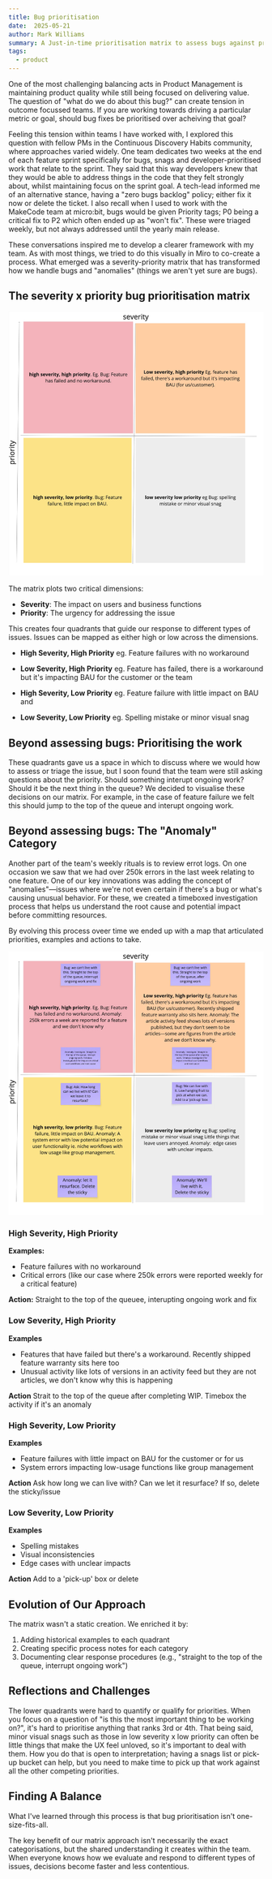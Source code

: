 ```yaml
---
title: Bug prioritisation
date:  2025-05-21
author: Mark Williams
summary: A Just-in-time prioritisation matrix to assess bugs against priority and severity
tags: 
  - product
---
```

One of the most challenging balancing acts in Product Management is maintaining product quality while still being focused on delivering value. The question of "what do we do about this bug?" can create tension in outcome focussed teams. If you are working towards driving a particular metric or goal, should bug fixes be prioritised over acheiving that goal?

Feeling this tension within teams I have worked with, I explored this question with fellow PMs in the Continuous Discovery Habits community, where approaches varied widely. One team dedicates two weeks at the end of each feature sprint specifically for bugs, snags and developer-prioritised work that relate to the sprint. They said that this way developers knew that they would be able to address things in the code that they felt strongly about, whilst maintaining focus on the sprint goal. A tech-lead informed me of an alternative stance, having a "zero bugs backlog" policy; either fix it now or delete the ticket. I also recall when I used to work with the MakeCode team at micro:bit, bugs would be given Priority tags; P0 being a critical fix to P2 which often ended up as "won't fix". These were triaged weekly, but not always addressed until the yearly main release. 

These conversations inspired me to develop a clearer framework with my team. As with most things, we tried to do this visually in Miro to co-create a process. What emerged was a severity-priority matrix that has transformed how we handle bugs and "anomalies" (things we aren't yet sure are bugs).

## The severity x priority bug prioritisation matrix

![Bug Prioritisation Matrix empty](/static/img/bug-matrix-1.jpg)

The matrix plots two critical dimensions:
- **Severity**: The impact on users and business functions
- **Priority**: The urgency for addressing the issue

This creates four quadrants that guide our response to different types of issues. Issues can be mapped as either high or low across the dimensions. 


- **High Severity, High Priority** eg. Feature failures with no workaround

- **Low Severity, High Priority** eg. Feature has failed, there is a workaround but it's impacting BAU for the customer or the team

- **High Severity, Low Priority** eg. Feature failure with little impact on BAU  and

- **Low Severity, Low Priority** eg. Spelling mistake  or minor visual snag

## Beyond assessing bugs: Prioritising the work

These quadrants gave us a  space in which  to  discuss where  we  would how to assess  or triage the issue, but I soon found that the team were still asking questions about the priority. Should something interupt ongoing work? Should it be the next thing in the queue? We decided to visualise  these decisions on our  matrix. For example, in the  case  of feature failure we felt  this  should jump to the top of the queue and interupt ongoing work.

## Beyond assessing bugs: The "Anomaly" Category

Another part of the team's weekly rituals is to review errot logs. On one occasion we saw that we had over 250k errors in the last week relating to one feature. One of our key innovations was adding the concept of "anomalies"—issues where we're not even certain if there's a bug or what's causing unusual behavior. For these, we created a timeboxed investigation process that helps us understand the root cause and potential impact before committing resources.

By evolving this process oveer time we ended up with a map that articulated priorities, examples and actions to take.

![Bug Prioritisation Matrix populated](/static/img/bug-matrix-2.jpg)


### High Severity, High Priority
**Examples:**
- Feature failures with no workaround
- Critical errors (like our case where 250k errors were reported weekly for a critical feature)

**Action:** Straight to the top of the queuee, interupting ongoing work and fix

### Low Severity, High Priority
**Examples**
- Features that have failed but there's a workaround. Recently shipped feature warranty sits here too
- Unusual activity like lots of versions in an activity feed but they are not articles, we don't know why this is happening

**Action**
Strait to the top of the queue after completing WIP. Timebox the activity if it's an anomaly


### High Severity, Low Priority
**Examples**
- Feature failures with little impact on BAU for the customer or for us
- System errors impacting low-usage functions like group management

**Action**
Ask how long we can live with? Can we let it resurface? If so, delete the sticky/issue

### Low Severity, Low Priority
**Examples**
- Spelling mistakes
- Visual inconsistencies
- Edge cases with unclear impacts

**Action**
Add to a 'pick-up' box or delete


## Evolution of Our Approach

The matrix wasn't a static creation. We enriched it by:
1. Adding historical examples to each quadrant
2. Creating specific process notes for each category
3. Documenting clear response procedures (e.g., "straight to the top of the queue, interrupt ongoing work")

## Reflections and Challenges

The lower quadrants were hard to quantify or qualify for priorities. When you focus on a question of "is this the most important thing to be working on?", it's hard to prioritise anything that ranks 3rd or 4th. That being said, minor visual snags such as those in low severity x low priority can often be little things that make the UX feel unloved, so it's important to deal with them. How you do that is open to interpretation; having a snags list or pick-up bucket can help, but you need to make time to pick up that work against all the other competing priorities.


## Finding A Balance

What I've learned through this process is that bug prioritisation isn't one-size-fits-all. 

The key benefit of our matrix approach isn't necessarily the exact categorisations, but the shared understanding it creates within the team. When everyone knows how we evaluate and respond to different types of issues, decisions become faster and less contentious.